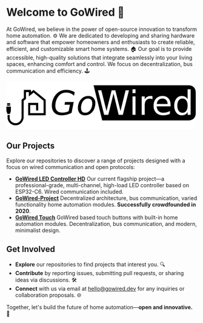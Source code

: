 # Welcome to **GoWired** 👋

At GoWired, we believe in the power of open-source innovation to transform home automation. ⚙️ We are dedicated to developing and sharing hardware and software that empower homeowners and enthusiasts to create reliable, efficient, and customizable smart home systems. 🏠 Our goal is to provide accessible, high-quality solutions that integrate seamlessly into your living spaces, enhancing comfort and control. We focus on decentralization, bus communication and efficiency. 🕹️

![GoWired logo](https://github.com/GoWired/.github/blob/master/images/logo-white-background-small.png)

## **Our Projects** 
Explore our repositories to discover a range of projects designed with a focus on wired communication and open protocols: 
- **[GoWired LED Controller HD](https://github.com/GoWired/LED-Controller-HD)** Our current flagship project—a professional-grade, multi-channel, high-load LED controller based on ESP32-C6. Wired communication included.
- **[GoWired-Project](https://github.com/GoWired/GoWired-Project)** Decentralized architecture, bus communication, varied functionality home automation modules. **Successfully crowdfounded in 2020**.
- **[GoWired Touch](https://github.com/GoWired/Touch)** GoWired based touch buttons with built-in home automation modules. Decentralization, bus communication, and modern, minimalist design.

## **Get Involved** 
- **Explore** our repositories to find projects that interest you. 🔍
- **Contribute** by reporting issues, submitting pull requests, or sharing ideas via discussions. 🛠️
- **Connect** with us via email at [hello@gowired.dev](mailto:hello@gowired.dev) for any inquiries or collaboration proposals. 🌐

Together, let's build the future of home automation—**open and innovative.** 🚀

<!--

**Here are some ideas to get you started:**

🙋‍♀️ A short introduction - what is your organization all about?
🌈 Contribution guidelines - how can the community get involved?
👩‍💻 Useful resources - where can the community find your docs? Is there anything else the community should know?
🍿 Fun facts - what does your team eat for breakfast?
🧙 Remember, you can do mighty things with the power of [Markdown](https://docs.github.com/github/writing-on-github/getting-started-with-writing-and-formatting-on-github/basic-writing-and-formatting-syntax)
-->
